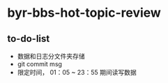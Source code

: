 # byr-bbs-hot-topic-review

## to-do-list

- 数据和日志分文件夹存储
- git commit msg
- 限定时间， 01：05 ~ 23：55 期间读写数据
